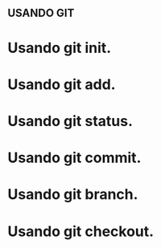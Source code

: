 ## USANDO GIT

# Usando git init.

# Usando git add.

# Usando git status.
# Usando git commit.
# Usando git branch.
# Usando git checkout.

